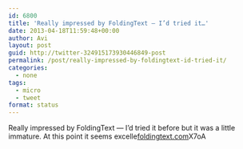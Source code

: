 ```yaml
---
id: 6800
title: 'Really impressed by FoldingText — I’d tried it…'
date: 2013-04-18T11:59:48+00:00
author: Avi
layout: post
guid: http://twitter-324915173930446849-post
permalink: /post/really-impressed-by-foldingtext-id-tried-it/
categories:
  - none
tags:
  - micro
  - tweet
format: status
---
```

Really impressed by FoldingText — I’d tried it before but it was a little immature. At this point it seems excelle[foldingtext.com](http://www.foldingtext.com/)X7oA